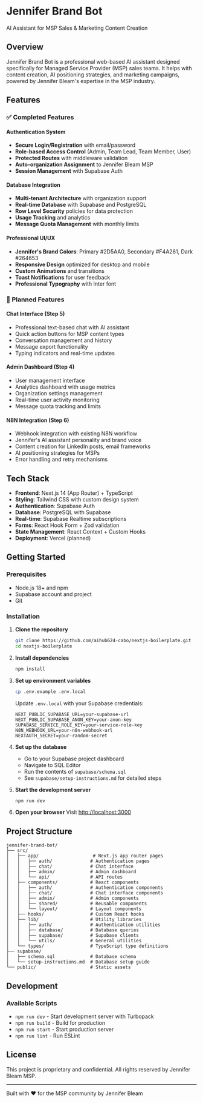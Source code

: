 # Jennifer Brand Bot

AI Assistant for MSP Sales & Marketing Content Creation

## Overview

Jennifer Brand Bot is a professional web-based AI assistant designed specifically for Managed Service Provider (MSP) sales teams. It helps with content creation, AI positioning strategies, and marketing campaigns, powered by Jennifer Bleam's expertise in the MSP industry.

## Features

### ✅ Completed Features

#### Authentication System
- **Secure Login/Registration** with email/password
- **Role-based Access Control** (Admin, Team Lead, Team Member, User)
- **Protected Routes** with middleware validation
- **Auto-organization Assignment** to Jennifer Bleam MSP
- **Session Management** with Supabase Auth

#### Database Integration
- **Multi-tenant Architecture** with organization support
- **Real-time Database** with Supabase and PostgreSQL
- **Row Level Security** policies for data protection
- **Usage Tracking** and analytics
- **Message Quota Management** with monthly limits

#### Professional UI/UX
- **Jennifer's Brand Colors**: Primary #2D5AA0, Secondary #F4A261, Dark #264653
- **Responsive Design** optimized for desktop and mobile
- **Custom Animations** and transitions
- **Toast Notifications** for user feedback
- **Professional Typography** with Inter font

### 🚧 Planned Features

#### Chat Interface (Step 5)
- Professional text-based chat with AI assistant
- Quick action buttons for MSP content types
- Conversation management and history
- Message export functionality
- Typing indicators and real-time updates

#### Admin Dashboard (Step 4)
- User management interface
- Analytics dashboard with usage metrics
- Organization settings management
- Real-time user activity monitoring
- Message quota tracking and limits

#### N8N Integration (Step 6)
- Webhook integration with existing N8N workflow
- Jennifer's AI assistant personality and brand voice
- Content creation for LinkedIn posts, email frameworks
- AI positioning strategies for MSPs
- Error handling and retry mechanisms

## Tech Stack

- **Frontend**: Next.js 14 (App Router) + TypeScript
- **Styling**: Tailwind CSS with custom design system
- **Authentication**: Supabase Auth
- **Database**: PostgreSQL with Supabase
- **Real-time**: Supabase Realtime subscriptions
- **Forms**: React Hook Form + Zod validation
- **State Management**: React Context + Custom Hooks
- **Deployment**: Vercel (planned)

## Getting Started

### Prerequisites

- Node.js 18+ and npm
- Supabase account and project
- Git

### Installation

1. **Clone the repository**
   ```bash
   git clone https://github.com/aihub624-cabo/nextjs-boilerplate.git
   cd nextjs-boilerplate
   ```

2. **Install dependencies**
   ```bash
   npm install
   ```

3. **Set up environment variables**
   ```bash
   cp .env.example .env.local
   ```
   
   Update `.env.local` with your Supabase credentials:
   ```env
   NEXT_PUBLIC_SUPABASE_URL=your-supabase-url
   NEXT_PUBLIC_SUPABASE_ANON_KEY=your-anon-key
   SUPABASE_SERVICE_ROLE_KEY=your-service-role-key
   N8N_WEBHOOK_URL=your-n8n-webhook-url
   NEXTAUTH_SECRET=your-random-secret
   ```

4. **Set up the database**
   - Go to your Supabase project dashboard
   - Navigate to SQL Editor
   - Run the contents of `supabase/schema.sql`
   - See `supabase/setup-instructions.md` for detailed steps

5. **Start the development server**
   ```bash
   npm run dev
   ```

6. **Open your browser**
   Visit [http://localhost:3000](http://localhost:3000)

## Project Structure

```
jennifer-brand-bot/
├── src/
│   ├── app/                    # Next.js app router pages
│   │   ├── auth/              # Authentication pages
│   │   ├── chat/              # Chat interface
│   │   ├── admin/             # Admin dashboard
│   │   └── api/               # API routes
│   ├── components/            # React components
│   │   ├── auth/              # Authentication components
│   │   ├── chat/              # Chat interface components
│   │   ├── admin/             # Admin components
│   │   ├── shared/            # Reusable components
│   │   └── layout/            # Layout components
│   ├── hooks/                 # Custom React hooks
│   ├── lib/                   # Utility libraries
│   │   ├── auth/              # Authentication utilities
│   │   ├── database/          # Database queries
│   │   ├── supabase/          # Supabase clients
│   │   └── utils/             # General utilities
│   └── types/                 # TypeScript type definitions
├── supabase/
│   ├── schema.sql             # Database schema
│   └── setup-instructions.md  # Database setup guide
└── public/                    # Static assets
```

## Development

### Available Scripts

- `npm run dev` - Start development server with Turbopack
- `npm run build` - Build for production
- `npm run start` - Start production server
- `npm run lint` - Run ESLint

## License

This project is proprietary and confidential. All rights reserved by Jennifer Bleam MSP.

---

Built with ❤️ for the MSP community by Jennifer Bleam
